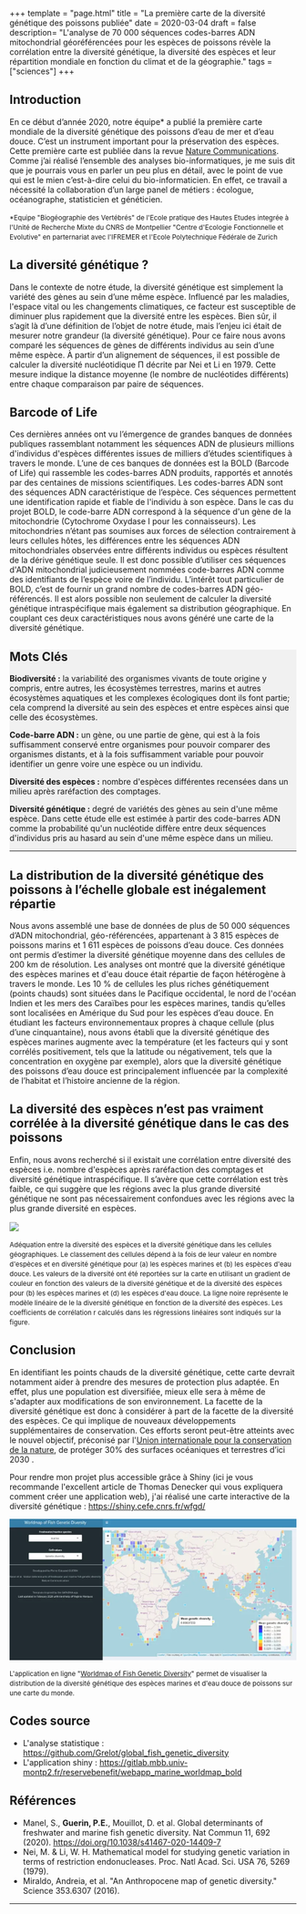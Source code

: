 +++
template = "page.html"
title = "La première carte de la diversité génétique des poissons publiée"
date =  2020-03-04
draft = false
description= "L'analyse de 70 000 séquences codes-barres ADN mitochondrial géoréférencées pour les espèces de poissons révèle la corrélation entre la diversité génétique, la diversité des espèces et leur répartition mondiale en fonction du climat et de la géographie."
tags = ["sciences"]
+++


## Introduction

En ce début d’année 2020, notre équipe* a publié la première carte mondiale de la diversité génétique des poissons d’eau de mer et d’eau douce. C’est un instrument important pour la préservation des espèces. Cette première carte est publiée dans la revue [Nature Communications](https://doi.org/10.1038/s41467-020-14409-7). Comme j’ai réalisé l’ensemble des analyses bio-informatiques, je me suis dit que je pourrais vous en parler un peu plus en détail, avec le point de vue qui est le mien c’est-à-dire celui du bio-informaticien. En effet, ce travail a nécessité la collaboration d’un large panel de métiers : écologue, océanographe, statisticien et généticien.

<small> *Equipe "Biogéographie des Vertébrés" de l'Ecole pratique des Hautes Etudes integrée à l'Unité de Recherche Mixte du CNRS de Montpellier "Centre d'Ecologie Fonctionnelle et Evolutive" en parternariat avec l'IFREMER et l'Ecole Polytechnique Fédérale de Zurich</small>

## La diversité génétique ?

Dans le contexte de notre étude, la diversité génétique est simplement la variété des gènes au sein d’une même espèce. Influencé par les maladies, l'espace vital ou les changements climatiques, ce facteur est susceptible de diminuer plus rapidement que la diversité entre les espèces. Bien sûr, il s’agit là d’une définition de l’objet de notre étude, mais l’enjeu ici était de mesurer notre grandeur (la diversité génétique). Pour ce faire nous avons comparé les séquences de gènes de différents individus au sein d’une même espèce. À partir d’un alignement de séquences, il est possible de calculer la diversité nucléotidique П décrite par Nei et Li en 1979. Cette mesure indique la distance moyenne (le nombre de nucléotides différents) entre chaque comparaison par paire de séquences.


## Barcode of Life

Ces dernières années ont vu l’émergence de grandes banques de données publiques rassemblant notamment les séquences ADN de plusieurs millions d'individus d'espèces différentes issues de milliers d’études scientifiques à travers le monde. L’une de ces banques de données est la BOLD (Barcode of Life) qui rassemble les codes-barres ADN produits, rapportés et annotés par des centaines de missions scientifiques. Les codes-barres ADN sont des séquences ADN caractéristique de l’espèce. Ces séquences permettent une identification rapide et fiable de l'individu à son espèce. Dans le cas du projet BOLD, le code-barre ADN correspond à la séquence d'un gène de la mitochondrie (Cytochrome Oxydase I pour les connaisseurs). Les mitochondries n’étant pas soumises aux forces de sélection contrairement à leurs cellules hôtes, les différences entre les séquences ADN mitochondriales observées entre différents individus ou espèces résultent de la dérive génétique seule. Il est donc possible d’utiliser ces séquences d'ADN mitochondrial judicieusement nommées code-barres ADN comme des identifiants de l’espèce voire de l’individu. L’intérêt tout particulier de BOLD, c’est de fournir un grand nombre de codes-barres ADN géo-référencés. Il est alors possible non seulement de calculer la diversité génétique intraspécifique mais également sa distribution géographique. En couplant ces deux caractéristiques nous avons généré une carte de la diversité génétique.


<div style="background: #f1f1f1 ;">

##  Mots Clés

**Biodiversité :** la variabilité des organismes vivants de toute origine y compris, entre autres, les écosystèmes terrestres, marins et autres écosystèmes aquatiques et les complexes écologiques dont ils font partie; cela comprend la diversité au sein des espèces et entre espèces ainsi que celle des écosystèmes.

**Code-barre ADN :** un gène, ou une partie de gène, qui est à la fois suffisamment conservé entre organismes pour pouvoir comparer des organismes distants, et à la fois suffisamment variable pour pouvoir identifier un genre voire une espèce ou un individu.

**Diversité des espèces :** nombre d'espèces différentes recensées dans un milieu après raréfaction des comptages.

**Diversité génétique :** degré de variétés des gènes au sein d'une même espèce. Dans cette étude elle est estimée à partir des code-barres ADN comme la probabilité qu'un nucléotide diffère entre deux séquences d'individus pris au hasard au sein d'une même espèce dans un milieu.

____________

</div>


## La distribution de la diversité génétique des poissons à l’échelle globale est inégalement répartie

Nous avons assemblé une base de données de plus de 50 000 séquences d’ADN mitochondrial, géo-référencées, appartenant à 3 815 espèces de poissons marins et 1 611 espèces de poissons d’eau douce. Ces données ont permis d’estimer la diversité génétique moyenne dans des cellules de 200 km de résolution. Les analyses ont montré que la diversité génétique des espèces marines et d'eau douce était répartie de façon hétérogène à travers le monde. Les 10 % de cellules les plus riches génétiquement (points chauds) sont situées dans le Pacifique occidental, le nord de l'océan Indien et les mers des Caraïbes pour les espèces marines, tandis qu’elles sont localisées en Amérique du Sud pour les espèces d’eau douce. En étudiant les facteurs environnementaux propres à chaque cellule (plus d’une cinquantaine), nous avons établi que la diversité génétique des espèces marines augmente avec la température (et les facteurs qui y sont corrélés positivement, tels que la latitude ou négativement, tels que la concentration en oxygène par exemple), alors que la diversité génétique des poissons d’eau douce est principalement influencée par la complexité de l’habitat et l’histoire ancienne de la région.

## La diversité des espèces n’est pas vraiment corrélée à la diversité génétique dans le cas des poissons

Enfin, nous avons recherché si il existait une corrélation entre diversité des espèces i.e. nombre d'espèces après raréfaction des comptages et diversité génétique intraspécifique. Il s’avère que cette corrélation est très faible, ce qui suggère que les régions avec la plus grande diversité génétique ne sont pas nécessairement confondues avec les régions avec la plus grande diversité en espèces.


<a href="https://www.nature.com/articles/s41467-020-14409-7/figures/2"> <img align="center" src="https://media.springernature.com/full/springer-static/image/art%3A10.1038%2Fs41467-020-14409-7/MediaObjects/41467_2020_14409_Fig2_HTML.png?as=webp"></a>


<small>Adéquation entre la diversité des espèces et la diversité génétique dans les cellules géographiques. Le classement des cellules dépend à la fois de leur valeur en nombre d'espèces et en diversité génétique pour (a) les espèces marines et (b) les espèces d'eau douce. Les valeurs de la diversité ont été reportées sur la carte en utilisant un gradient de couleur en fonction des valeurs de la diversité génétique et de la diversité des espèces pour (b) les espèces marines et (d) les espèces d'eau douce. La ligne noire représente le modèle linéaire de le la diversité génétique en fonction de la diversité des espèces. Les coefficients de corrélation r calculés dans les régressions linéaires sont indiqués sur la figure.</small>


## Conclusion

En identifiant les points chauds de la diversité génétique, cette carte devrait notamment aider à prendre des mesures de protection plus adaptée. En effet, plus une population est diversifiée, mieux elle sera à même de s'adapter aux modifications de son environnement. La facette de la diversité génétique est donc à considérer à part de la facette de la diversité des espèces. Ce qui implique de nouveaux développements supplémentaires de conservation. Ces efforts seront peut-être atteints avec le nouvel objectif, préconisé par l'[Union internationale pour la conservation de la nature](https://www.iucn.org/resources/issues-briefs/marine-protected-areas-and-climate-change), de protéger 30% des surfaces océaniques et terrestres d’ici 2030 .

Pour rendre mon projet plus accessible grâce à Shiny (ici je vous recommande l'excellent article de Thomas Denecker qui vous expliquera comment créer une application web), j'ai réalisé une carte interactive de la diversité génétique : https://shiny.cefe.cnrs.fr/wfgd/


<a href="https://shiny.cefe.cnrs.fr/wfgd/"> <img align="center" src="wfgd.png"></a>



<small>L'application en ligne "[Worldmap of Fish Genetic Diversity](https://shiny.cefe.cnrs.fr/wfgd/)" permet de visualiser la distribution de la diversité génétique des espèces marines et d'eau douce de poissons sur une carte du monde.</small>


## Codes source
* L'analyse statistique : https://github.com/Grelot/global_fish_genetic_diversity
* L'application shiny : https://gitlab.mbb.univ-montp2.fr/reservebenefit/webapp_marine_worldmap_bold

## Références

* Manel, S., **Guerin, P.E.**, Mouillot, D. et al. Global determinants of freshwater and marine fish genetic diversity. Nat Commun 11, 692 (2020). https://doi.org/10.1038/s41467-020-14409-7
* Nei, M. & Li, W. H. Mathematical model for studying genetic variation in terms of restriction endonucleases. Proc. Natl Acad. Sci. USA 76, 5269 (1979).
* Miraldo, Andreia, et al. "An Anthropocene map of genetic diversity." Science 353.6307 (2016). 



_______________________________________________________________________________